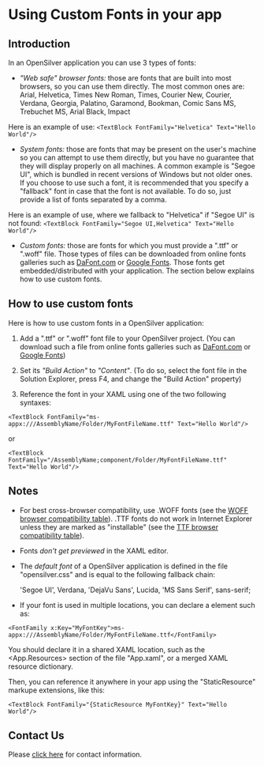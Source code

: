 # Using Custom Fonts in your app

## Introduction
In an OpenSilver application you can use 3 types of fonts:

* *"Web safe" browser fonts:* those are fonts that are built into most browsers, so you can use them directly. The most common ones are: Arial, Helvetica, Times New Roman, Times, Courier New, Courier, Verdana, Georgia, Palatino, Garamond, Bookman, Comic Sans MS, Trebuchet MS, Arial Black, Impact

Here is an example of use:
`<TextBlock FontFamily="Helvetica" Text="Hello World"/>`

* *System fonts:* those are fonts that may be present on the user's machine so you can attempt to use them directly, but you have no guarantee that they will display properly on all machines. A common example is "Segoe UI", which is bundled in recent versions of Windows but not older ones. If you choose to use such a font, it is recommended that you specify a "fallback" font in case that the font is not available. To do so, just provide a list of fonts separated by a comma.

Here is an example of use, where we fallback to "Helvetica" if "Segoe UI" is not found:
`<TextBlock FontFamily="Segoe UI,Helvetica" Text="Hello World"/>`

* *Custom fonts:* those are fonts for which you must provide a ".ttf" or ".woff" file. Those types of files can be downloaded from online fonts galleries such as [DaFont.com](https://www.dafont.com/fr/) or [Google Fonts](https://fonts.google.com/). Those fonts get embedded/distributed with your application. The section below explains how to use custom fonts.


## How to use custom fonts
Here is how to use custom fonts in a OpenSilver application:

1. Add a ".ttf" or ".woff" font file to your OpenSilver project. (You can download such a file from online fonts galleries such as [DaFont.com](https://www.dafont.com/fr/) or [Google Fonts](https://fonts.google.com/))

2. Set its *"Build Action"* to *"Content"*. (To do so, select the font file in the Solution Explorer, press F4, and change the "Build Action" property)

3. Reference the font in your XAML using one of the two following syntaxes:

`<TextBlock FontFamily="ms-appx:///AssemblyName/Folder/MyFontFileName.ttf" Text="Hello World"/>`

or

`<TextBlock FontFamily="/AssemblyName;component/Folder/MyFontFileName.ttf" Text="Hello World"/>`



## Notes
* For best cross-browser compatibility, use .WOFF fonts (see the [WOFF browser compatibility table](https://caniuse.com/#feat=woff)).
.TTF fonts do not work in Internet Explorer unless they are marked as "installable" (see the [TTF browser compatibility table](https://caniuse.com/#feat=ttf)).

* Fonts *don't get previewed* in the XAML editor.

* The *default font* of a OpenSilver application is defined in the file "opensilver.css" and is equal to the following fallback chain:

   'Segoe UI', Verdana, 'DejaVu Sans', Lucida, 'MS Sans Serif', sans-serif;

* If your font is used in multiple locations, you can declare a <FontFamily> element such as:

`<FontFamily x:Key="MyFontKey">ms-appx:///AssemblyName/Folder/MyFontFileName.ttf</FontFamily>`

You should declare it in a shared XAML location, such as the <App.Resources> section of the file "App.xaml", or a merged XAML resource dictionary.

Then, you can reference it anywhere in your app using the "StaticResource" markupe extensions, like this:

`<TextBlock FontFamily="{StaticResource MyFontKey}" Text="Hello World"/>`

## Contact Us
Please [click here](https://opensilver.net/contact.aspx) for contact information.